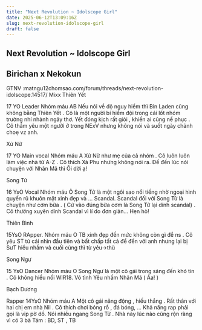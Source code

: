 ```yaml
---
title: "Next Revolution ~ Idolscope Girl"
date: 2025-06-12T13:09:16Z
slug: next-revolution-idolscope-girl
draft: false
---
```


## Next Revolution ~ Idolscope Girl

## Birichan x Nekokun

GTNV :matngu12chomsao.com/forum/threads/next-revolution-idolscope.14517/
Mixx
Thiên Yết 

17 YO
Leader 
Nhóm máu AB 
Nếu nói về độ nguy hiểm thì Bin Laden cũng không bằng Thiên Yết . Cô là một người bí hiểm đội trong cái lốt nhóm trưởng nhí nhảnh ngây thơ. Yết đóng kịch rất giỏi , khiến ai cũng nể phục . Cô thầm yêu một người ở trong NExV nhưng không nói và suốt ngày chảnh choẹ vz anh.

Xử Nữ 

17 YO
Main vocal
Nhóm máu A
Xử Nữ như mẹ của cả nhóm . Cô luôn luôn làm việc nhà từ A-Z . Cô thích Xà Phu nhưng không nói ra. Để đến lúc nói chuyện với Nhân Mã thì Ôi dời ạ!

Song Tử 

16 YsO
Vocal
Nhóm máu Ô
Song Tử là một ngôi sao nổi tiếng nhờ ngoại hình quyến rũ khuôn mặt xinh đẹp và ... Scandal. Scandal đối với Song Tử là chuyện như cơm bữa . ( Cứ vào đúng bữa cơm là Song Tử lại dính scandal) . Cô thường xuyên dính Scandal vì lí do đơn giản... Hẹn hò!

Thiên Bình

15YsO 
RApper.
Nhóm máu O
TB xinh đẹp đến mức không còn gì để ns . Cô yêu ST từ cái nhìn đầu tiên và bất chấp tất cả để đến với anh nhưng lại bị SưT hiểu nhầm và cuối cùng thì từ yêu->thù

Song Ngư

15 YsO
Dancer
Nhóm máu O
Song Ngư là một cô gái trong sáng đến khó tin . Cô không hiểu nổi WIR18. Vô tình Yêu nhầm Nhân Mã ( Áa! )

Bạch Dương

Rapper
14YsO
Nhóm máu A 
Một cô gái năng động , hiếu thắng . Rất thân với hai chị em nhà Nil . Cô thích chơi bóng rổ , đá bóng, ... Khả năng rap phải gọi là vip pờ dồ. Nói nhiều ngang Song Tử . Nhà này lúc nào cũng rộn ràng vì có 3 bà Tám : BD, ST , TB